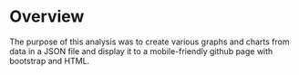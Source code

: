 # Overview

The purpose of this analysis was to create various graphs and charts from data in a JSON file and display
it to a mobile-friendly github page with bootstrap and HTML. 
